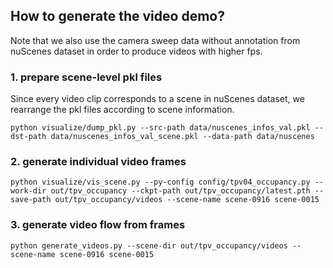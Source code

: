## How to generate the video demo?

Note that we also use the camera sweep data without annotation from nuScenes dataset in order to produce videos with higher fps.

### 1. prepare scene-level pkl files

Since every video clip corresponds to a scene in nuScenes dataset, we rearrange the pkl files according to scene information.

```
python visualize/dump_pkl.py --src-path data/nuscenes_infos_val.pkl --dst-path data/nuscenes_infos_val_scene.pkl --data-path data/nuscenes
```

### 2. generate individual video frames

```
python visualize/vis_scene.py --py-config config/tpv04_occupancy.py --work-dir out/tpv_occupancy --ckpt-path out/tpv_occupancy/latest.pth --save-path out/tpv_occupancy/videos --scene-name scene-0916 scene-0015
```

### 3. generate video flow from frames

```
python generate_videos.py --scene-dir out/tpv_occupancy/videos --scene-name scene-0916 scene-0015
```